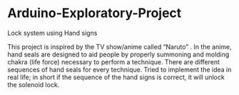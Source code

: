 # Arduino-Exploratory-Project
Lock system using Hand signs 

This project is inspired by the TV show/anime called “Naruto” . In the anime, hand
seals are designed to aid people by properly summoning and molding chakra (life
force) necessary to perform a technique. There are different sequences of hand
seals for every technique. Tried to implement the idea in real life; in short if the
sequence of the hand signs is correct, it will unlock the solenoid lock.
